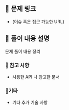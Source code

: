 ## 📑 문제 링크

- (이슈 혹은 접근 가능한 URL)

## 🤔 풀이 내용 설명

문제 풀이 내용 정리

### 📖 참고 사항 

- 사용한 API 나 참고한 문서  

### 📝기타

- 기타 추가 기술 사항